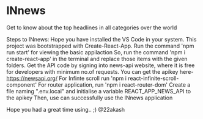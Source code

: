 # INnews
Get to know about the top headlines in all categories over the world

Steps to INnews:
Hope you have installed the VS Code in your system.
This project was bootstrapped with Create-React-App.
Run the command 'npm run start' for viewing the basic appilaction
So, run the command 'npm i create-react-app' in the terminal and replace those items with the given folders.
Get the API code by signing into news-api website, where it is free for developers with minimum no.of requests.
You can get the apikey here- https://newsapi.org/
For Infinte scroll run 'npm i react-infinite-scroll-component'
For router application, run 'npm i react-router-dom'
Create a file naming ".env.local" and initialise a variable REACT_APP_NEWS_API to the apikey
Then, use can successfully use the INnews application

Hope you had a great time using.. ;)
@22akash

